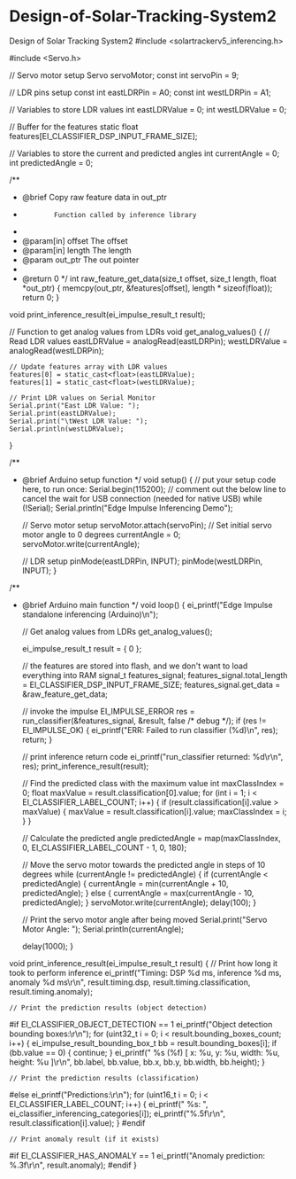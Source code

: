 # Design-of-Solar-Tracking-System2
Design of Solar Tracking System2
#include <solartrackerv5_inferencing.h>

#include <Servo.h>

// Servo motor setup
Servo servoMotor;
const int servoPin = 9;

// LDR pins setup
const int eastLDRPin = A0;
const int westLDRPin = A1;

// Variables to store LDR values
int eastLDRValue = 0;
int westLDRValue = 0;

// Buffer for the features
static float features[EI_CLASSIFIER_DSP_INPUT_FRAME_SIZE];

// Variables to store the current and predicted angles
int currentAngle = 0;
int predictedAngle = 0;

/**
 * @brief      Copy raw feature data in out_ptr
 *             Function called by inference library
 *
 * @param[in]  offset   The offset
 * @param[in]  length   The length
 * @param      out_ptr  The out pointer
 *
 * @return     0
 */
int raw_feature_get_data(size_t offset, size_t length, float *out_ptr) {
    memcpy(out_ptr, &features[offset], length * sizeof(float));
    return 0;
}

void print_inference_result(ei_impulse_result_t result);

// Function to get analog values from LDRs
void get_analog_values() {
    // Read LDR values
    eastLDRValue = analogRead(eastLDRPin);
    westLDRValue = analogRead(westLDRPin);

    // Update features array with LDR values
    features[0] = static_cast<float>(eastLDRValue);
    features[1] = static_cast<float>(westLDRValue);

    // Print LDR values on Serial Monitor
    Serial.print("East LDR Value: ");
    Serial.print(eastLDRValue);
    Serial.print("\tWest LDR Value: ");
    Serial.println(westLDRValue);
}

/**
 * @brief      Arduino setup function
 */
void setup()
{
    // put your setup code here, to run once:
    Serial.begin(115200);
    // comment out the below line to cancel the wait for USB connection (needed for native USB)
    while (!Serial);
    Serial.println("Edge Impulse Inferencing Demo");

    // Servo motor setup
    servoMotor.attach(servoPin);
    // Set initial servo motor angle to 0 degrees
    currentAngle = 0;
    servoMotor.write(currentAngle);

    // LDR setup
    pinMode(eastLDRPin, INPUT);
    pinMode(westLDRPin, INPUT);
}

/**
 * @brief      Arduino main function
 */
void loop()
{
    ei_printf("Edge Impulse standalone inferencing (Arduino)\n");

    // Get analog values from LDRs
    get_analog_values();

    ei_impulse_result_t result = { 0 };

    // the features are stored into flash, and we don't want to load everything into RAM
    signal_t features_signal;
    features_signal.total_length = EI_CLASSIFIER_DSP_INPUT_FRAME_SIZE;
    features_signal.get_data = &raw_feature_get_data;

    // invoke the impulse
    EI_IMPULSE_ERROR res = run_classifier(&features_signal, &result, false /* debug */);
    if (res != EI_IMPULSE_OK) {
        ei_printf("ERR: Failed to run classifier (%d)\n", res);
        return;
    }

    // print inference return code
    ei_printf("run_classifier returned: %d\r\n", res);
    print_inference_result(result);

    // Find the predicted class with the maximum value
    int maxClassIndex = 0;
    float maxValue = result.classification[0].value;
    for (int i = 1; i < EI_CLASSIFIER_LABEL_COUNT; i++) {
        if (result.classification[i].value > maxValue) {
            maxValue = result.classification[i].value;
            maxClassIndex = i;
        }
    }

    // Calculate the predicted angle
    predictedAngle = map(maxClassIndex, 0, EI_CLASSIFIER_LABEL_COUNT - 1, 0, 180);

    // Move the servo motor towards the predicted angle in steps of 10 degrees
    while (currentAngle != predictedAngle) {
        if (currentAngle < predictedAngle) {
            currentAngle = min(currentAngle + 10, predictedAngle);
        } else {
            currentAngle = max(currentAngle - 10, predictedAngle);
        }
        servoMotor.write(currentAngle);
        delay(100);
    }

    // Print the servo motor angle after being moved
    Serial.print("Servo Motor Angle: ");
    Serial.println(currentAngle);

    delay(1000);
}

void print_inference_result(ei_impulse_result_t result) {
    // Print how long it took to perform inference
    ei_printf("Timing: DSP %d ms, inference %d ms, anomaly %d ms\r\n",
              result.timing.dsp,
              result.timing.classification,
              result.timing.anomaly);

    // Print the prediction results (object detection)
#if EI_CLASSIFIER_OBJECT_DETECTION == 1
    ei_printf("Object detection bounding boxes:\r\n");
    for (uint32_t i = 0; i < result.bounding_boxes_count; i++) {
        ei_impulse_result_bounding_box_t bb = result.bounding_boxes[i];
        if (bb.value == 0) {
            continue;
        }
        ei_printf("  %s (%f) [ x: %u, y: %u, width: %u, height: %u ]\r\n",
                  bb.label,
                  bb.value,
                  bb.x,
                  bb.y,
                  bb.width,
                  bb.height);
    }

    // Print the prediction results (classification)
#else
    ei_printf("Predictions:\r\n");
    for (uint16_t i = 0; i < EI_CLASSIFIER_LABEL_COUNT; i++) {
        ei_printf("  %s: ", ei_classifier_inferencing_categories[i]);
        ei_printf("%.5f\r\n", result.classification[i].value);
    }
#endif

    // Print anomaly result (if it exists)
#if EI_CLASSIFIER_HAS_ANOMALY == 1
    ei_printf("Anomaly prediction: %.3f\r\n", result.anomaly);
#endif
}
